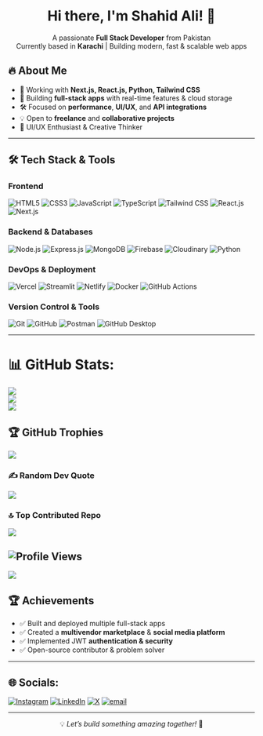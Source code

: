 <h1 align="center">Hi there, I'm Shahid Ali! 👋</h1>

<p align="center">
  A passionate <b>Full Stack Developer</b> from Pakistan <br />
  Currently based in <b>Karachi</b> | Building modern, fast & scalable web apps
</p>

## 🔥 About Me

- 🚀 Working with **Next.js, React.js, Python, Tailwind CSS**
- 🎯 Building **full-stack apps** with real-time features & cloud storage
- 🛠️ Focused on **performance**, **UI/UX**, and **API integrations**
- 💡 Open to **freelance** and **collaborative projects**
- 🎨 UI/UX Enthusiast & Creative Thinker

---

## 🛠 Tech Stack & Tools

### **Frontend**
![HTML5](https://img.shields.io/badge/HTML5-E34F26?style=flat&logo=html5&logoColor=white)
![CSS3](https://img.shields.io/badge/CSS3-1572B6?style=flat&logo=css3)
![JavaScript](https://img.shields.io/badge/JavaScript-F7DF1E?style=flat&logo=javascript&logoColor=black)
![TypeScript](https://img.shields.io/badge/TypeScript-3178C6?style=flat&logo=typescript)
![Tailwind CSS](https://img.shields.io/badge/TailwindCSS-38B2AC?style=flat&logo=tailwind-css)
![React.js](https://img.shields.io/badge/React.js-61DAFB?style=flat&logo=react)
![Next.js](https://img.shields.io/badge/Next.js-000000?style=flat&logo=nextdotjs)


### **Backend & Databases**
![Node.js](https://img.shields.io/badge/Node.js-339933?style=flat&logo=node.js)
![Express.js](https://img.shields.io/badge/Express.js-000000?style=flat&logo=express)
![MongoDB](https://img.shields.io/badge/MongoDB-47A248?style=flat&logo=mongodb)
![Firebase](https://img.shields.io/badge/Firebase-FFCA28?style=flat&logo=firebase)
![Cloudinary](https://img.shields.io/badge/Cloudinary-4285F4?style=flat&logo=cloudinary)
![Python](https://img.shields.io/badge/Python-3776AB?style=flat&logo=python)

### **DevOps & Deployment**
![Vercel](https://img.shields.io/badge/Vercel-000000?style=flat&logo=vercel)
![Streamlit](https://img.shields.io/badge/Streamlit-FF4B4B?style=flat&logo=streamlit)
![Netlify](https://img.shields.io/badge/Netlify-00C7B7?style=flat&logo=netlify)
![Docker](https://img.shields.io/badge/Docker-2496ED?style=flat&logo=docker)
![GitHub Actions](https://img.shields.io/badge/GitHub_Actions-2088FF?style=flat&logo=github-actions)

### **Version Control & Tools**
![Git](https://img.shields.io/badge/Git-F05032?style=flat&logo=git)
![GitHub](https://img.shields.io/badge/GitHub-181717?style=flat&logo=github)
![Postman](https://img.shields.io/badge/Postman-FF6C37?style=flat&logo=postman)
![GitHub Desktop](https://img.shields.io/badge/GitHub_Desktop-24292F?style=flat&logo=github&logoColor=blue)

---


# 📊 GitHub Stats:
![](https://github-readme-stats.vercel.app/api?username=shahidali54&theme=dark&text_color=FFFFFF&hide_border=false&include_all_commits=false&count_private=false)<br/>
![](https://nirzak-streak-stats.vercel.app/?user=shahidali54&theme=dark&text_color=FFFFFF&hide_border=false)<br/>
![](https://github-readme-stats.vercel.app/api/top-langs/?username=shahidali54&theme=dark&text_color=FFFFFF&hide_border=false&include_all_commits=false&count_private=false&layout=compact)

## 🏆 GitHub Trophies
![](https://github-profile-trophy.vercel.app/?username=shahidali54&theme=radical&text_color=000000k&no-frame=false&no-bg=true&margin-w=4)

### ✍️ Random Dev Quote
![](https://quotes-github-readme.vercel.app/api?type=horizontal&theme=radical)

### 🔝 Top Contributed Repo
![](https://github-contributor-stats.vercel.app/api?username=shahidali54&limit=5&theme=dark&text_color=FFFFFF&combine_all_yearly_contributions=true)

![Profile Views](https://komarev.com/ghpvc/?username=shahidali54&color=blue)
---

[![](https://visitcount.itsvg.in/api?id=shahidali54&icon=0&color=0)](https://visitcount.itsvg.in)

## 🏆 Achievements

- ✅ Built and deployed multiple full-stack apps
- ✅ Created a **multivendor marketplace** & **social media platform**
- ✅ Implemented JWT **authentication & security**
- ✅ Open-source contributor & problem solver

---

## 🌐 Socials:
[![Instagram](https://img.shields.io/badge/Instagram-%23E4405F.svg?logo=Instagram&logoColor=white)](https://instagram.com/0xshahidali) [![LinkedIn](https://img.shields.io/badge/LinkedIn-%230077B5.svg?logo=linkedin&logoColor=white)](https://linkedin.com/in/www.linkedin.com/in/shahid-ali-64676a2ba) [![X](https://img.shields.io/badge/X-black.svg?logo=X&logoColor=white)](https://x.com/shahid_ali_0) [![email](https://img.shields.io/badge/Email-D14836?logo=gmail&logoColor=white)](mailto:shahidbalich.sm@gmail.com) 

---

<p align="center">
💡 <i>Let’s build something amazing together!</i> 🚀
</p>
